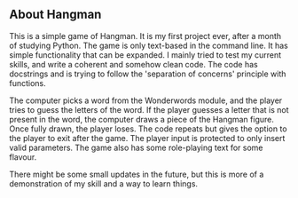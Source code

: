 ## About Hangman

This is a simple game of Hangman. It is my first project ever, after a month of studying Python.
The game is only text-based in the command line. It has simple functionality that can be expanded.
I mainly tried to test my current skills, and write a coherent and somehow clean code.
The code has docstrings and is trying to follow the 'separation of concerns' principle with functions.


The computer picks a word from the Wonderwords module, and the player tries to guess the letters of the word.
If the player guesses a letter that is not present in the word, the computer draws a piece of the Hangman figure.
Once fully drawn, the player loses. The code repeats but gives the option to the player to exit after the game.
The player input is protected to only insert valid parameters. The game also has some role-playing text for some flavour.


There might be some small updates in the future, but this is more of a demonstration of my skill and a way to learn things.
